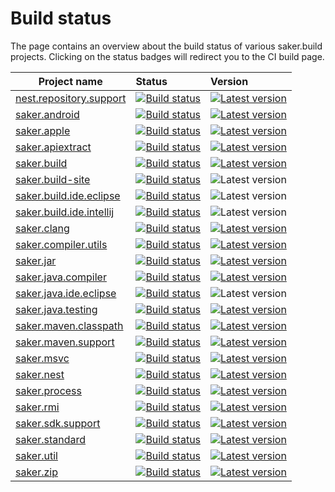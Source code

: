 # Build status

The page contains an overview about the build status of various saker.build projects. Clicking on the status badges will redirect you to the CI build page.

| Project name            	| Status 	|Version |
|-------------------------	|:-------	|:-----  |
|[nest.repository.support](https://github.com/sakerbuild/nest.repository.support)	|[![Build status](https://img.shields.io/azure-devops/build/sakerbuild/d19fd1c7-3c53-4de7-9152-ba2eb0e8979c/8/master)](https://dev.azure.com/sakerbuild/nest.repository.support/_build)|[![Latest version](https://mirror.nest.saker.build/badges/nest.repository.support/version.svg)](https://nest.saker.build/package/nest.repository.support "nest.repository.support \| saker.nest")|
|[saker.android](https://github.com/sakerbuild/saker.android)	|[![Build status](https://img.shields.io/azure-devops/build/sakerbuild/2e8d0e95-2787-42aa-85b5-ccb3424ada66/20/master)](https://dev.azure.com/sakerbuild/saker.android/_build)|[![Latest version](https://mirror.nest.saker.build/badges/saker.android/version.svg)](https://nest.saker.build/package/saker.android "saker.android \| saker.nest")|
|[saker.apple](https://github.com/sakerbuild/saker.apple)	|[![Build status](https://img.shields.io/azure-devops/build/sakerbuild/a2dda9d2-f488-4613-a055-46ea65d7656f/26/master)](https://dev.azure.com/sakerbuild/saker.apple/_build)|[![Latest version](https://mirror.nest.saker.build/badges/saker.apple/version.svg)](https://nest.saker.build/package/saker.apple "saker.apple \| saker.nest")|
|[saker.apiextract](https://github.com/sakerbuild/saker.apiextract)	|[![Build status](https://img.shields.io/azure-devops/build/sakerbuild/56ddae8e-b228-4ce7-a0d6-ec211126205d/17/master)](https://dev.azure.com/sakerbuild/saker.apiextract/_build)|[![Latest version](https://mirror.nest.saker.build/badges/saker.apiextract/version.svg)](https://nest.saker.build/package/saker.apiextract "saker.apiextract \| saker.nest")|
|[saker.build](https://github.com/sakerbuild/saker.build)	|[![Build status](https://img.shields.io/azure-devops/build/sakerbuild/9de21fc8-f935-48f9-bd0a-666d204cbdcb/15/master)](https://dev.azure.com/sakerbuild/saker.build/_build)|[![Latest version](https://mirror.nest.saker.build/badges/saker.build/version.svg)](https://nest.saker.build/package/saker.build "saker.build \| saker.nest")|
|[saker.build-site](https://github.com/sakerbuild/saker.build-site)	|[![Build status](https://img.shields.io/azure-devops/build/sakerbuild/13ee5248-df75-4cb2-83f4-fe7679ace0ea/21/master)](https://dev.azure.com/sakerbuild/saker.build-site/_build)| ![Latest version](https://img.shields.io/badge/N%2fA-%23555) |
|[saker.build.ide.eclipse](https://github.com/sakerbuild/saker.build.ide.eclipse)	|[![Build status](https://img.shields.io/azure-devops/build/sakerbuild/53444128-aeb0-4d50-8b42-1ff5c679b47e/22/master)](https://dev.azure.com/sakerbuild/saker.build.ide.eclipse/_build)| ![Latest version](https://img.shields.io/badge/version-#MACRO_VERSION_ECLIPSE_PLUGINS-%230ac) |
|[saker.build.ide.intellij](https://github.com/sakerbuild/saker.build.ide.intellij)	|[![Build status](https://img.shields.io/azure-devops/build/sakerbuild/1098ca22-fb60-4d81-bac8-5bb82054d156/25/master)](https://dev.azure.com/sakerbuild/saker.build.ide.intellij/_build)| ![Latest version](https://img.shields.io/badge/version-#MACRO_VERSION_INTELLIJ_PLUGINS-%230ac) |
|[saker.clang](https://github.com/sakerbuild/saker.clang)	|[![Build status](https://img.shields.io/azure-devops/build/sakerbuild/2a9d54e7-8897-4ae6-848a-b13ab24e8e8f/19/master)](https://dev.azure.com/sakerbuild/saker.clang/_build)|[![Latest version](https://mirror.nest.saker.build/badges/saker.clang/version.svg)](https://nest.saker.build/package/saker.clang "saker.clang \| saker.nest")|
|[saker.compiler.utils](https://github.com/sakerbuild/saker.compiler.utils)	|[![Build status](https://img.shields.io/azure-devops/build/sakerbuild/e8424f6d-a9d2-4b28-97b8-61b981ca2af4/6/master)](https://dev.azure.com/sakerbuild/saker.compiler.utils/_build)|[![Latest version](https://mirror.nest.saker.build/badges/saker.compiler.utils/version.svg)](https://nest.saker.build/package/saker.compiler.utils "saker.compiler.utils \| saker.nest")|
|[saker.jar](https://github.com/sakerbuild/saker.jar)	|[![Build status](https://img.shields.io/azure-devops/build/sakerbuild/e2bc4049-c2f6-497b-8d3c-bed869f837dd/5/master)](https://dev.azure.com/sakerbuild/saker.jar/_build)|[![Latest version](https://mirror.nest.saker.build/badges/saker.jar/version.svg)](https://nest.saker.build/package/saker.jar "saker.jar \| saker.nest")|
|[saker.java.compiler](https://github.com/sakerbuild/saker.java.compiler)	|[![Build status](https://img.shields.io/azure-devops/build/sakerbuild/f1251dbc-3ee1-4e43-a095-0231770283de/14/master)](https://dev.azure.com/sakerbuild/saker.java.compiler/_build)|[![Latest version](https://mirror.nest.saker.build/badges/saker.java.compiler/version.svg)](https://nest.saker.build/package/saker.java.compiler "saker.java.compiler \| saker.nest")|
|[saker.java.ide.eclipse](https://github.com/sakerbuild/saker.java.ide.eclipse)	|[![Build status](https://img.shields.io/azure-devops/build/sakerbuild/90306d09-ea75-4eae-8a9e-b89c7e29ca4a/23/master)](https://dev.azure.com/sakerbuild/saker.java.ide.eclipse/_build)| ![Latest version](https://img.shields.io/badge/version-#MACRO_VERSION_ECLIPSE_PLUGINS-%230ac) |
|[saker.java.testing](https://github.com/sakerbuild/saker.java.testing)	|[![Build status](https://img.shields.io/azure-devops/build/sakerbuild/5e05673c-f79b-4b0e-9866-bafebbde4851/16/master)](https://dev.azure.com/sakerbuild/saker.java.testing/_build)|[![Latest version](https://mirror.nest.saker.build/badges/saker.java.testing/version.svg)](https://nest.saker.build/package/saker.java.testing "saker.java.testing \| saker.nest")|
|[saker.maven.classpath](https://github.com/sakerbuild/saker.maven.classpath)	|[![Build status](https://img.shields.io/azure-devops/build/sakerbuild/7a2f5570-dd09-4779-96c0-1a3c0d3c8b8b/12/master)](https://dev.azure.com/sakerbuild/saker.maven.classpath/_build)|[![Latest version](https://mirror.nest.saker.build/badges/saker.maven.classpath/version.svg)](https://nest.saker.build/package/saker.maven.classpath "saker.maven.classpath \| saker.nest")|
|[saker.maven.support](https://github.com/sakerbuild/saker.maven.support)	|[![Build status](https://img.shields.io/azure-devops/build/sakerbuild/43ecb95f-a0df-4b67-b49d-4baf89309860/11/master)](https://dev.azure.com/sakerbuild/saker.maven.support/_build)|[![Latest version](https://mirror.nest.saker.build/badges/saker.maven.support/version.svg)](https://nest.saker.build/package/saker.maven.support "saker.maven.support \| saker.nest")|
|[saker.msvc](https://github.com/sakerbuild/saker.msvc)	|[![Build status](https://img.shields.io/azure-devops/build/sakerbuild/89658990-239d-4856-973f-f880318c937c/9/master)](https://dev.azure.com/sakerbuild/saker.msvc/_build)|[![Latest version](https://mirror.nest.saker.build/badges/saker.msvc/version.svg)](https://nest.saker.build/package/saker.msvc "saker.msvc \| saker.nest")|
|[saker.nest](https://github.com/sakerbuild/saker.nest)	|[![Build status](https://img.shields.io/azure-devops/build/sakerbuild/8cec740c-3729-415e-92e5-b7af8142fb75/7/master)](https://dev.azure.com/sakerbuild/saker.nest/_build)|[![Latest version](https://mirror.nest.saker.build/badges/saker.nest/version.svg)](https://nest.saker.build/package/saker.nest "saker.nest \| saker.nest")|
|[saker.process](https://github.com/sakerbuild/saker.process)	|[![Build status](https://img.shields.io/azure-devops/build/sakerbuild/aa80043f-a15f-482b-8868-90b241257a46/18/master)](https://dev.azure.com/sakerbuild/saker.process/_build)|[![Latest version](https://mirror.nest.saker.build/badges/saker.process/version.svg)](https://nest.saker.build/package/saker.process "saker.process \| saker.nest")|
|[saker.rmi](https://github.com/sakerbuild/saker.rmi)	|[![Build status](https://img.shields.io/azure-devops/build/sakerbuild/5bb4fa52-aa48-4924-957e-f1b25aeff54e/13/master)](https://dev.azure.com/sakerbuild/saker.rmi/_build)|[![Latest version](https://mirror.nest.saker.build/badges/saker.rmi/version.svg)](https://nest.saker.build/package/saker.rmi "saker.rmi \| saker.nest")|
|[saker.sdk.support](https://github.com/sakerbuild/saker.sdk.support)	|[![Build status](https://img.shields.io/azure-devops/build/sakerbuild/e1e9e92f-5211-4858-bff0-3e669809e2e0/3/master)](https://dev.azure.com/sakerbuild/saker.sdk.support/_build)|[![Latest version](https://mirror.nest.saker.build/badges/saker.sdk.support/version.svg)](https://nest.saker.build/package/saker.sdk.support "saker.sdk.support \| saker.nest")|
|[saker.standard](https://github.com/sakerbuild/saker.standard)	|[![Build status](https://img.shields.io/azure-devops/build/sakerbuild/84e4764f-1d0d-47f1-835f-360a5848bb58/2/master)](https://dev.azure.com/sakerbuild/saker.standard/_build)|[![Latest version](https://mirror.nest.saker.build/badges/saker.standard/version.svg)](https://nest.saker.build/package/saker.standard "saker.standard \| saker.nest")|
|[saker.util](https://github.com/sakerbuild/saker.util)	|[![Build status](https://img.shields.io/azure-devops/build/sakerbuild/6bb2b4fa-d3da-44b0-85ad-b3e21ea3bab6/10/master)](https://dev.azure.com/sakerbuild/saker.util/_build)|[![Latest version](https://mirror.nest.saker.build/badges/saker.util/version.svg)](https://nest.saker.build/package/saker.util "saker.util \| saker.nest")|
|[saker.zip](https://github.com/sakerbuild/saker.zip)	|[![Build status](https://img.shields.io/azure-devops/build/sakerbuild/de616c64-828e-4ce3-80fa-188c45b0e923/4/master)](https://dev.azure.com/sakerbuild/saker.zip/_build)|[![Latest version](https://mirror.nest.saker.build/badges/saker.zip/version.svg)](https://nest.saker.build/package/saker.zip "saker.zip \| saker.nest")|